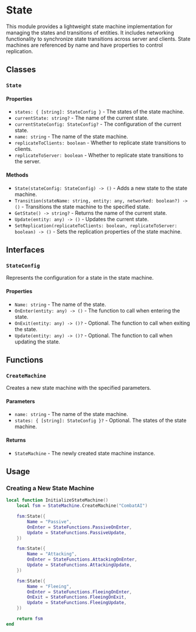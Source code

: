 # State

This module provides a lightweight state machine implementation for managing the states and transitions of entities. It includes networking functionality to synchronize state transitions across server and clients. State machines are referenced by name and have properties to control replication.

## Classes

### `State`

#### Properties

- `states: { [string]: StateConfig }` - The states of the state machine.
- `currentState: string?` - The name of the current state.
- `currentStateConfig: StateConfig?` - The configuration of the current state.
- `name: string` - The name of the state machine.
- `replicateToClients: boolean` - Whether to replicate state transitions to clients.
- `replicateToServer: boolean` - Whether to replicate state transitions to the server.

#### Methods

- `State(stateConfig: StateConfig) -> ()` - Adds a new state to the state machine.
- `Transition(stateName: string, entity: any, networked: boolean?) -> ()` - Transitions the state machine to the specified state.
- `GetState() -> string?` - Returns the name of the current state.
- `Update(entity: any) -> ()` - Updates the current state.
- `SetReplication(replicateToClients: boolean, replicateToServer: boolean) -> ()` - Sets the replication properties of the state machine.

## Interfaces

### `StateConfig`

Represents the configuration for a state in the state machine.

#### Properties

- `Name: string` - The name of the state.
- `OnEnter(entity: any) -> ()` - The function to call when entering the state.
- `OnExit(entity: any) -> ()?` - Optional. The function to call when exiting the state.
- `Update(entity: any) -> ()?` - Optional. The function to call when updating the state.

## Functions

### `CreateMachine`

Creates a new state machine with the specified parameters.

#### Parameters

- `name: string` - The name of the state machine.
- `states: { [string]: StateConfig }?` - Optional. The states of the state machine.

#### Returns

- `StateMachine` - The newly created state machine instance.

## Usage

### Creating a New State Machine

```lua
local function InitializeStateMachine()
	local fsm = StateMachine.CreateMachine("CombatAI")

	fsm:State({
		Name = "Passive",
		OnEnter = StateFunctions.PassiveOnEnter,
		Update = StateFunctions.PassiveUpdate,
	})

	fsm:State({
		Name = "Attacking",
		OnEnter = StateFunctions.AttackingOnEnter,
		Update = StateFunctions.AttackingUpdate,
	})

	fsm:State({
		Name = "Fleeing",
		OnEnter = StateFunctions.FleeingOnEnter,
		OnExit = StateFunctions.FleeingOnExit,
		Update = StateFunctions.FleeingUpdate,
	})

	return fsm
end
```